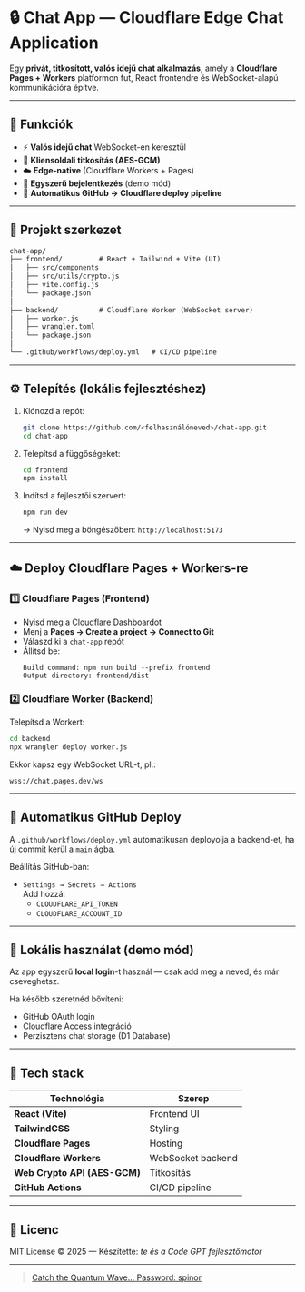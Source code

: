 # 🔒 Chat App — Cloudflare Edge Chat Application

Egy **privát, titkosított, valós idejű chat alkalmazás**, amely a **Cloudflare Pages + Workers** platformon fut, React frontendre és WebSocket-alapú kommunikációra építve.

---

## 🚀 Funkciók

- ⚡ **Valós idejű chat** WebSocket-en keresztül  
- 🔐 **Kliensoldali titkosítás (AES-GCM)**  
- ☁️ **Edge-native** (Cloudflare Workers + Pages)  
- 💬 **Egyszerű bejelentkezés** (demo mód)  
- 🤖 **Automatikus GitHub → Cloudflare deploy pipeline**

---

## 🧩 Projekt szerkezet

```txt
chat-app/
├── frontend/         # React + Tailwind + Vite (UI)
│   ├── src/components
│   ├── src/utils/crypto.js
│   ├── vite.config.js
│   └── package.json
│
├── backend/          # Cloudflare Worker (WebSocket server)
│   ├── worker.js
│   ├── wrangler.toml
│   └── package.json
│
└── .github/workflows/deploy.yml   # CI/CD pipeline
```

---

## ⚙️ Telepítés (lokális fejlesztéshez)

1. Klónozd a repót:
   ```bash
   git clone https://github.com/<felhasználóneved>/chat-app.git
   cd chat-app
   ```

2. Telepítsd a függőségeket:
   ```bash
   cd frontend
   npm install
   ```

3. Indítsd a fejlesztői szervert:
   ```bash
   npm run dev
   ```
   → Nyisd meg a böngészőben: `http://localhost:5173`

---

## ☁️ Deploy Cloudflare Pages + Workers-re

### 1️⃣ Cloudflare Pages (Frontend)

- Nyisd meg a [Cloudflare Dashboardot](https://dash.cloudflare.com)
- Menj a **Pages → Create a project → Connect to Git**
- Válaszd ki a `chat-app` repót
- Állítsd be:
  ```
  Build command: npm run build --prefix frontend
  Output directory: frontend/dist
  ```

### 2️⃣ Cloudflare Worker (Backend)

Telepítsd a Workert:
```bash
cd backend
npx wrangler deploy worker.js
```

Ekkor kapsz egy WebSocket URL-t, pl.:
```
wss://chat.pages.dev/ws
```

---

## 🔁 Automatikus GitHub Deploy

A `.github/workflows/deploy.yml` automatikusan deployolja a backend-et, ha új commit kerül a `main` ágba.

Beállítás GitHub-ban:

- `Settings → Secrets → Actions`  
  Add hozzá:
  - `CLOUDFLARE_API_TOKEN`
  - `CLOUDFLARE_ACCOUNT_ID`

---

## 🔐 Lokális használat (demo mód)

Az app egyszerű **local login**-t használ — csak add meg a neved, és már cseveghetsz.

Ha később szeretnéd bővíteni:
- GitHub OAuth login
- Cloudflare Access integráció
- Perzisztens chat storage (D1 Database)

---

## 🧠 Tech stack

| Technológia | Szerep |
|--------------|--------|
| **React (Vite)** | Frontend UI |
| **TailwindCSS** | Styling |
| **Cloudflare Pages** | Hosting |
| **Cloudflare Workers** | WebSocket backend |
| **Web Crypto API (AES-GCM)** | Titkosítás |
| **GitHub Actions** | CI/CD pipeline |

---

## 📜 Licenc

MIT License © 2025 — Készítette: *te és a Code GPT fejlesztőmotor*

---

> [Catch the Quantum Wave... Password: spinor](https://pulsr.co.uk/spinor.html)
